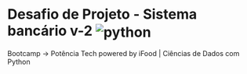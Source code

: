 <div style="display: inline_block"> 
<h1>Desafio de Projeto - Sistema bancário v-2   
  <img align="center" alt="python" src="https://img.shields.io/badge/Python-3776AB?style=for-the-badge&logo=python&logoColor=white" />  
</div>
Bootcamp -> Potência Tech powered by iFood | Ciências de Dados com Python